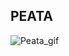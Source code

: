 ## PEATA
![Peata_gif](https://github.com/oguzhangoksu/Peata/assets/70150316/ccddf1ef-87c5-4081-96a1-6c7bdd0db5c7)
